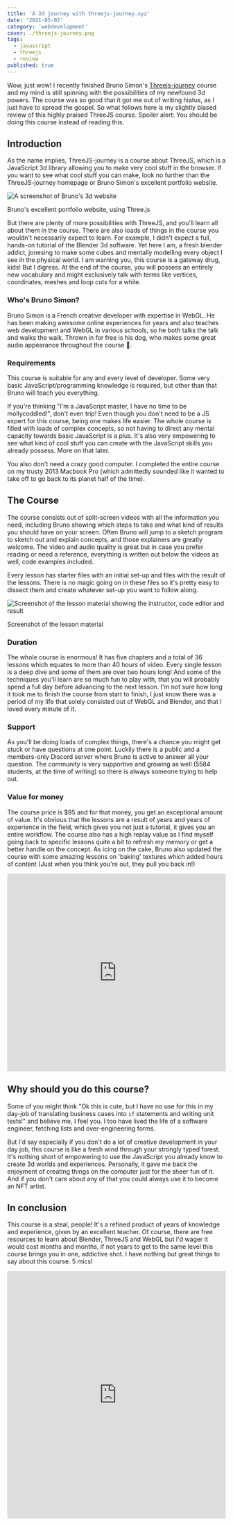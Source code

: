 ```yaml
---
title: 'A 3d journey with threejs-journey.xyz'
date: '2021-05-02'
category: 'webdevelopment'
cover: ./threejs-journey.png
tags:
  - javascript
  - threejs
  - review
published: true
---
```


Wow, just wow! I recently finished Bruno Simon's [Threejs-journey](https://threejs-journey.xyz/) course and my mind is still spinning with the possibilities of my newfound 3d powers. The course was so good that it got me out of writing hiatus, as I just have to spread the gospel. So what follows here is my slightly biased review of this highly praised ThreeJS course.
Spoiler alert: You should be doing this course instead of reading this.

## Introduction

As the name implies, ThreeJS-journey is a course about ThreeJS, which is a JavaScript 3d library allowing you to make very cool stuff in the browser. If you want to see what cool stuff you can make, look no further than the ThreeJS-journey homepage or Bruno Simon's excellent portfolio website.

<div class='caption'>

![A screenshot of Bruno's 3d website](./bruno-simon.png 'Caye Caulker')

<p class='caption__text'>
  Bruno's excellent portfolio website, using Three.js
</p>
</div>

But there are plenty of more possibilities with ThreeJS, and you'll learn all about them in the course. There are also loads of things in the course you wouldn't necessarily expect to learn. For example, I didn't expect a full, hands-on tutorial of the Blender 3d software. Yet here I am, a fresh blender addict, jonesing to make some cubes and mentally modelling every object I see in the physical world. I am warning you, this course is a gateway drug, kids! But I digress.
At the end of the course, you will possess an entirely new vocabulary and might exclusively talk with terms like vertices, coordinates, meshes and loop cuts for a while.

### Who's Bruno Simon?

Bruno Simon is a French creative developer with expertise in WebGL. He has been making awesome online experiences for years and also teaches web development and WebGL in various schools, so he both talks the talk and walks the walk. Thrown in for free is his dog, who makes some great audio appearance throughout the course 🐶.

### Requirements

This course is suitable for any and every level of developer. Some very basic JavaScript/programming knowledge is required, but other than that Bruno will teach you everything.

If you're thinking "I'm a JavaScript master, I have no time to be mollycoddled!", don't even trip! Even though you don't need to be a JS expert for this course, being one makes life easier. The whole course is filled with loads of complex concepts, so not having to direct any mental capacity towards basic JavaScript is a plus. It's also very empowering to see what kind of cool stuff you can create with the JavaScript skills you already possess. More on that later.

You also don't need a crazy good computer. I completed the entire course on my trusty 2013 Macbook Pro (which admittedly sounded like it wanted to take off to go back to its planet half of the time).

## The Course

The course consists out of split-screen videos with all the information you need, including Bruno showing which steps to take and what kind of results you should have on your screen. Often Bruno will jump to a sketch program to sketch out and explain concepts, and those explainers are greatly welcome. The video and audio quality is great but in case you prefer reading or need a reference, everything is written out below the videos as well, code examples included.

Every lesson has starter files with an initial set-up and files with the result of the lessons. There is no magic going on in these files so it's pretty easy to dissect them and create whatever set-up you want to follow along.

<div class='caption'>

![Screenshot of the lesson material showing the instructor, code editor and result](./course.png 'Caye Caulker')

<p class='caption__text'>
  Screenshot of the lesson material
</p>
</div>

### Duration

The whole course is enormous! It has five chapters and a total of 36 lessons which equates to more than 40 hours of video. Every single lesson is a deep dive and some of them are over two hours long! And some of the techniques you'll learn are so much fun to play with, that you will probably spend a full day before advancing to the next lesson. I'm not sure how long it took me to finish the course from start to finish, I just know there was a period of my life that solely consisted out of WebGL and Blender, and that I loved every minute of it.

### Support

As you'll be doing loads of complex things, there's a chance you might get stuck or have questions at one point. Luckily there is a public and a members-only Discord server where Bruno is active to answer all your question. The community is very supportive and growing as well (5584 students, at the time of writing) so there is always someone trying to help out.

### Value for money

The course price is $95 and for that money, you get an exceptional amount of value. It's obvious that the lessons are a result of years and years of experience in the field, which gives you not just a tutorial, it gives you an entire workflow. The course also has a high replay value as I find myself going back to specific lessons quite a bit to refresh my memory or get a better handle on the concept.
As icing on the cake, Bruno also updated the course with some amazing lessons on 'baking' textures which added hours of content (Just when you think you're out, they pull you back in!)

<iframe height="455" style="width: 100%;" scrolling="no" title="The Raging Sea" src="https://codepen.io/aderaaij/embed/preview/XWpMONO?height=455&theme-id=dark&default-tab=result" frameborder="no" loading="lazy" allowtransparency="true" allowfullscreen="true">
  See the Pen <a href='https://codepen.io/aderaaij/pen/XWpMONO'>The Raging Sea</a> by Arden
  (<a href='https://codepen.io/aderaaij'>@aderaaij</a>) on <a href='https://codepen.io'>CodePen</a>.
</iframe>

## Why should you do this course?

Some of you might think "Ok this is cute, but I have no use for this in my day-job of translating business cases into `if` statements and writing unit tests!" and believe me, I feel you. I too have lived the life of a software engineer, fetching lists and over-engineering forms.

But I'd say especially if you don't do a lot of creative development in your day job, this course is like a fresh wind through your strongly typed forest. It's nothing short of empowering to use the JavaScript you already know to create 3d worlds and experiences. Personally, it gave me back the enjoyment of creating things on the computer just for the sheer fun of it. And if you don't care about any of that you could always use it to become an NFT artist.

## In conclusion

This course is a steal, people! It's a refined product of years of knowledge and experience, given by an excellent teacher. Of course, there are free resources to learn about Blender, ThreeJS and WebGL but I'd wager it would cost months and months, if not years to get to the same level this course brings you in one, addictive shot. I have nothing but great things to say about this course. 5 mics!

<iframe height="570" style="width: 100%;" scrolling="no" title="Portal scene - threejs-journey.xyz" src="https://codepen.io/aderaaij/embed/BapYONL?height=570&theme-id=dark&default-tab=result" frameborder="no" loading="lazy" allowtransparency="true" allowfullscreen="true">
  See the Pen <a href='https://codepen.io/aderaaij/pen/BapYONL'>Portal scene - threejs-journey.xyz</a> by Arden
  (<a href='https://codepen.io/aderaaij'>@aderaaij</a>) on <a href='https://codepen.io'>CodePen</a>.
</iframe>

